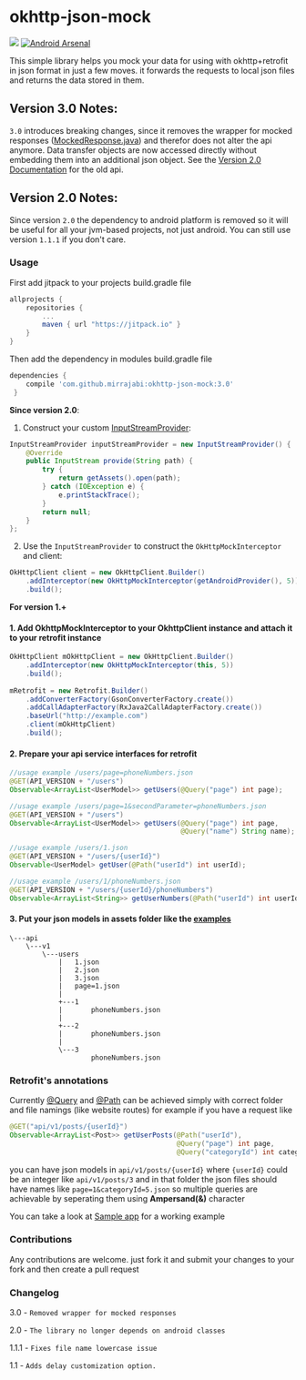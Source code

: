 # okhttp-json-mock
[![](https://jitpack.io/v/mirrajabi/okhttp-json-mock.svg?style=flat-square)](https://jitpack.io/#mirrajabi/okhttp-json-mock)
[![Android Arsenal](https://img.shields.io/badge/Android%20Arsenal-Okhttp%20Json%20Mock-brightgreen.svg?style=flat)](https://android-arsenal.com/details/1/5239)

This simple library helps you mock your data for using with okhttp+retrofit in json format in just a few moves.
it forwards the requests to local json files and returns the data stored in them.

## Version 3.0 Notes:
`3.0` introduces breaking changes, since it removes the wrapper for mocked responses ([MockedResponse.java](https://github.com/mirrajabi/okhttp-json-mock/blob/2.0/okhttpjsonmock/src/main/java/ir/mirrajabi/okhttpjsonmock/models/MockedResponse.java)) and therefor does not alter the api anymore.
Data transfer objects are now accessed directly without embedding them into an additional json object. See the [Version 2.0 Documentation](https://github.com/mirrajabi/okhttp-json-mock/blob/2.0/README.md) for the old api.

## Version 2.0 Notes:
Since version `2.0` the dependency to android platform is removed so it will be useful for all your jvm-based projects, not just android. You can still use version `1.1.1` if you don't care.

### Usage
First add jitpack to your projects build.gradle file
```gradle
allprojects {
   	repositories {
   		...
   		maven { url "https://jitpack.io" }
   	}
}
```
Then add the dependency in modules build.gradle file
```gradle
dependencies {
    compile 'com.github.mirrajabi:okhttp-json-mock:3.0'
 }
```
**Since version 2.0**:
1. Construct your custom [InputStreamProvider](https://github.com/mirrajabi/okhttp-json-mock/blob/master/okhttpjsonmock/src/main/java/ir/mirrajabi/okhttpjsonmock/providers/InputStreamProvider.java):

```java
InputStreamProvider inputStreamProvider = new InputStreamProvider() {
    @Override
    public InputStream provide(String path) {
        try {
            return getAssets().open(path);
        } catch (IOException e) {
            e.printStackTrace();
        }
        return null;
    }
};
```

2. Use the `InputStreamProvider` to construct the `OkHttpMockInterceptor` and client:
```java
OkHttpClient client = new OkHttpClient.Builder()
    .addInterceptor(new OkHttpMockInterceptor(getAndroidProvider(), 5))
    .build();
```

**For version 1.+**
#### 1. Add OkhttpMockInterceptor to your OkhttpClient instance and attach it to your retrofit instance
```java
OkHttpClient mOkHttpClient = new OkHttpClient.Builder()
    .addInterceptor(new OkHttpMockInterceptor(this, 5))
    .build();
    
mRetrofit = new Retrofit.Builder()
    .addConverterFactory(GsonConverterFactory.create())
    .addCallAdapterFactory(RxJava2CallAdapterFactory.create())
    .baseUrl("http://example.com")
    .client(mOkHttpClient)
    .build();
```

#### 2. Prepare your api service interfaces for retrofit []()
```java
//usage example /users/page=phoneNumbers.json
@GET(API_VERSION + "/users")
Observable<ArrayList<UserModel>> getUsers(@Query("page") int page);

//usage example /users/page=1&secondParameter=phoneNumbers.json
@GET(API_VERSION + "/users")
Observable<ArrayList<UserModel>> getUsers(@Query("page") int page,
                                          @Query("name") String name);

//usage example /users/1.json
@GET(API_VERSION + "/users/{userId}")
Observable<UserModel> getUser(@Path("userId") int userId);

//usage example /users/1/phoneNumbers.json
@GET(API_VERSION + "/users/{userId}/phoneNumbers")
Observable<ArrayList<String>> getUserNumbers(@Path("userId") int userId);
```

#### 3. Put your json models in assets folder like the [examples](https://github.com/mirrajabi/okhttp-json-mock/tree/master/app/src/main/assets)
```
\---api
    \---v1
        \---users
            |   1.json
            |   2.json
            |   3.json
            |   page=1.json
            |
            +---1
            |       phoneNumbers.json
            |
            +---2
            |       phoneNumbers.json
            |
            \---3
                    phoneNumbers.json
```

### Retrofit's annotations
Currently [@Query](https://square.github.io/retrofit/2.x/retrofit/retrofit2/http/Query.html) and [@Path](https://square.github.io/retrofit/2.x/retrofit/retrofit2/http/Path.html) can be achieved simply with correct folder and file namings (like website routes)
for example if you have a request like
```java
@GET("api/v1/posts/{userId}")
Observable<ArrayList<Post>> getUserPosts(@Path("userId"),
                                         @Query("page") int page,
                                         @Query("categoryId") int categoryId);
```
you can have json models in `api/v1/posts/{userId}` where `{userId}` could be an integer like `api/v1/posts/3`
and in that folder the json files should have names like `page=1&categoryId=5.json`
so multiple queries are achievable by seperating them using **Ampersand(&)** character 

You can take a look at [Sample app](https://github.com/mirrajabi/okhttp-json-mock/tree/master/app) for a working example

### Contributions

Any contributions are welcome. 
just fork it and submit your changes to your fork and then create a pull request

### Changelog

3.0 - `Removed wrapper for mocked responses`

2.0 - `The library no longer depends on android classes`

1.1.1 - `Fixes file name lowercase issue`

1.1 - `Adds delay customization option.`
